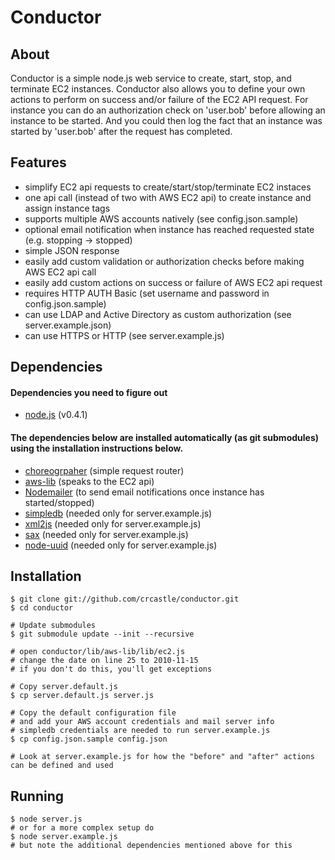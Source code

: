 # Conductor

## About

Conductor is a simple node.js web service to create, start, stop, and terminate EC2 instances. Conductor also allows you to define your own actions to perform on success and/or failure of the EC2 API request.  For instance you can do an authorization check on 'user.bob' before allowing an instance to be started.  And you could then log the fact that an instance was started by 'user.bob' after the request has completed.

## Features
 * simplify EC2 api requests to create/start/stop/terminate EC2 instaces
 * one api call (instead of two with AWS EC2 api) to create instance and assign instance tags
 * supports multiple AWS accounts natively (see config.json.sample)
 * optional email notification when instance has reached requested state (e.g. stopping -> stopped)
 * simple JSON response
 * easily add custom validation or authorization checks before making AWS EC2 api call
 * easily add custom actions on success or failure of AWS EC2 api request
 * requires HTTP AUTH Basic (set username and password in config.json.sample)
 * can use LDAP and Active Directory as custom authorization (see server.example.json)
 * can use HTTPS or HTTP (see server.example.js)

## Dependencies

#### Dependencies you need to figure out
 * [node.js](https://github.com/ry/node) (v0.4.1)

#### The dependencies below are installed automatically (as git submodules) using the installation instructions below.
 * [choreogrpaher](https://github.com/laughinghan/choreographer) (simple request router)
 * [aws-lib](https://github.com/mirkok/aws-lib) (speaks to the EC2 api)
 * [Nodemailer](https://github.com/andris9/Nodemailer) (to send email notifications once instance has started/stopped)
 * [simpledb](https://github.com/rjrodger/simpledb) (needed only for server.example.js)
 * [xml2js](https://github.com/maqr/node-xml2js/) (needed only for server.example.js)
 * [sax](https://github.com/isaacs/sax-js/) (needed only for server.example.js)
 * [node-uuid](https://github.com/broofa/node-uuid) (needed only for server.example.js)

## Installation

    $ git clone git://github.com/crcastle/conductor.git
    $ cd conductor

	# Update submodules
	$ git submodule update --init --recursive

	# open conductor/lib/aws-lib/lib/ec2.js
	# change the date on line 25 to 2010-11-15
	# if you don't do this, you'll get exceptions

	# Copy server.default.js
	$ cp server.default.js server.js

    # Copy the default configuration file
	# and add your AWS account credentials and mail server info
	# simpledb credentials are needed to run server.example.js
    $ cp config.json.sample config.json

	# Look at server.example.js for how the "before" and "after" actions can be defined and used

## Running

	$ node server.js
	# or for a more complex setup do
	$ node server.example.js
	# but note the additional dependencies mentioned above for this
